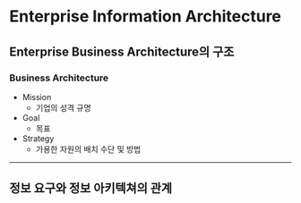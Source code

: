 # Enterprise Information Architecture

## Enterprise Business Architecture의 구조

### Business Architecture
- Mission
    - 기업의 성격 규명
- Goal
    - 목표
- Strategy
    - 가용한 자원의 배치 수단 및 방법
___
## 정보 요구와 정보 아키텍쳐의 관계